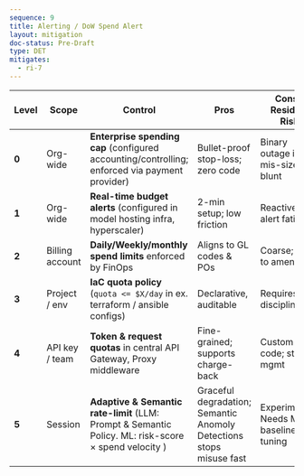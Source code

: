 ```yaml
---
sequence: 9
title: Alerting / DoW Spend Alert
layout: mitigation
doc-status: Pre-Draft
type: DET
mitigates:
  - ri-7
---
```


| **Level** | **Scope**       | **Control**                                                                                                                | **Pros**                                | **Cons / Residual Risk**          |
| --------- | --------------- | -------------------------------------------------------------------------------------------------------------------------- | --------------------------------------- | --------------------------------- |
| **0**     | Org-wide        | **Enterprise spending cap** (configured accounting/controlling; enforced via payment provider)                             | Bullet-proof stop-loss; zero code       | Binary outage if mis-sized; blunt |
| **1**     | Org-wide        | **Real-time budget alerts** (configured in model hosting infra, hyperscaler)                                               | 2-min setup; low friction               | Reactive; alert fatigue           |
| **2**     | Billing account | **Daily/Weekly/monthly spend limits** enforced by FinOps                                                                   | Aligns to GL codes & POs                | Coarse; slow to amend             |
| **3**     | Project / env   | **IaC quota policy** (`quota <= $X/day` in ex. terraform / ansible configs)                                                | Declarative, auditable                  | Requires IaC discipline           |
| **4**     | API key / team  | **Token & request quotas** in central API Gateway, Proxy middleware                                                        | Fine-grained; supports charge-back      | Custom code; state mgmt           |
| **5**     | Session         | **Adaptive & Semantic rate-limit** (LLM: Prompt & Semantic Policy. ML: risk-score × spend velocity  )                      | Graceful degradation; Semantic Anomoly Detections stops misuse fast | Experimental, Needs ML baseline & tuning |
